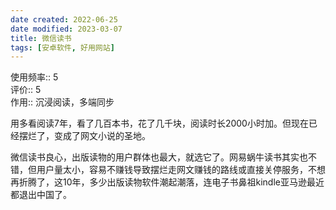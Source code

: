 ```yaml
---
date created: 2022-06-25
date modified: 2023-03-07
title: 微信读书
tags: [安卓软件, 好用网站]
---
```


使用频率:: 5  
评价:: 5  
作用:: 沉浸阅读，多端同步

用多看阅读7年，看了几百本书，花了几千块，阅读时长2000小时加。但现在已经摆烂了，变成了网文小说的圣地。

微信读书良心，出版读物的用户群体也最大，就选它了。网易蜗牛读书其实也不错，但用户量太小，容易不赚钱导致摆烂走网文赚钱的路线或直接关停服务，不想再折腾了，这10年，多少出版读物软件潮起潮落，连电子书鼻祖kindle亚马逊最近都退出中国了。
